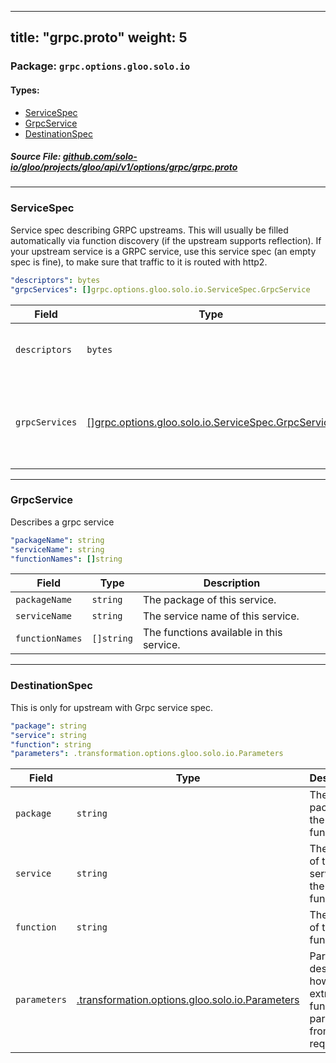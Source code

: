 
---
title: "grpc.proto"
weight: 5
---

<!-- Code generated by solo-kit. DO NOT EDIT. -->


### Package: `grpc.options.gloo.solo.io` 
#### Types:


- [ServiceSpec](#servicespec)
- [GrpcService](#grpcservice)
- [DestinationSpec](#destinationspec)
  



##### Source File: [github.com/solo-io/gloo/projects/gloo/api/v1/options/grpc/grpc.proto](https://github.com/solo-io/gloo/blob/master/projects/gloo/api/v1/options/grpc/grpc.proto)





---
### ServiceSpec

 
Service spec describing GRPC upstreams. This will usually be filled
automatically via function discovery (if the upstream supports reflection).
If your upstream service is a GRPC service, use this service spec (an empty
spec is fine), to make sure that traffic to it is routed with http2.

```yaml
"descriptors": bytes
"grpcServices": []grpc.options.gloo.solo.io.ServiceSpec.GrpcService

```

| Field | Type | Description |
| ----- | ---- | ----------- | 
| `descriptors` | `bytes` | Descriptors that contain information of the services listed below. this is a serialized google.protobuf.FileDescriptorSet. |
| `grpcServices` | [[]grpc.options.gloo.solo.io.ServiceSpec.GrpcService](../grpc.proto.sk/#grpcservice) | List of services used by this upstream. For a grpc upstream where you don't need to use Gloo's function routing, this can be an empty list. These services must be present in the descriptors. |




---
### GrpcService

 
Describes a grpc service

```yaml
"packageName": string
"serviceName": string
"functionNames": []string

```

| Field | Type | Description |
| ----- | ---- | ----------- | 
| `packageName` | `string` | The package of this service. |
| `serviceName` | `string` | The service name of this service. |
| `functionNames` | `[]string` | The functions available in this service. |




---
### DestinationSpec

 
This is only for upstream with Grpc service spec.

```yaml
"package": string
"service": string
"function": string
"parameters": .transformation.options.gloo.solo.io.Parameters

```

| Field | Type | Description |
| ----- | ---- | ----------- | 
| `package` | `string` | The proto package of the function. |
| `service` | `string` | The name of the service of the function. |
| `function` | `string` | The name of the function. |
| `parameters` | [.transformation.options.gloo.solo.io.Parameters](../../transformation/parameters.proto.sk/#parameters) | Parameters describe how to extract the function parameters from the request. |





<!-- Start of HubSpot Embed Code -->
<script type="text/javascript" id="hs-script-loader" async defer src="//js.hs-scripts.com/5130874.js"></script>
<!-- End of HubSpot Embed Code -->
